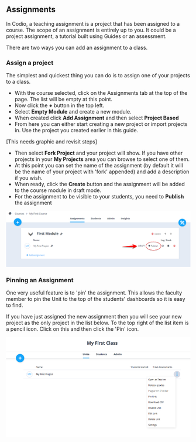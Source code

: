 ## Assignments
In Codio, a teaching assignment is a project that has been assigned to a course. The scope of an assignment is entirely up to you. It could be a project assignment, a tutorial  built using Guides or an assessment.
 
 There are two ways you can add an assignment to a class.
 
### Assign a project
The simplest and quickest thing you can do is to assign one of your projects to a class. 

- With the course selected, click on the Assignments tab at the top of the page. The list will be empty at this point.
- Now click the **+** button in the top left.
- Select **Empty Module** and create a new module.
- When created click **Add Assignment** and then select **Project Based**
- From here you can either start creating a new project or import projects in. Use the project you created earlier in this guide.

[This needs graphic and revisit steps]

<!-- Do they need to know this now? At this point, we take a snapshot of your source project, ready for the students to clone when they start the Unit. Any changes you make to the source project will not be reflected automatically in the student Unit.-->

- Then select **Fork Project** and your project will show. If you have other projects in your **My Projects** area you can browse to select one of them.
- At this point you can set the name of the assignment (by default it will be the name of your project with 'fork' appended) and add a description if you wish.
- When ready, click the **Create** button and the assignment will be added to the course module in draft mode.
- For the assignment to be visible to your students, you need to **Publish** the assignment

![](.guides/img/publish.png)

### Pinning an Assignment
One very useful feature is to 'pin' the assignment. This allows the faculty member to pin the Unit to the top of the students' dashboards so it is easy to find.

If you have just assigned the new assignment then you will see your new project as the only project in the list below. To the top right of the list item is a pencil icon. Click on this and then click the 'Pin' icon. 

![](.guides/img/pin-unit.png)

